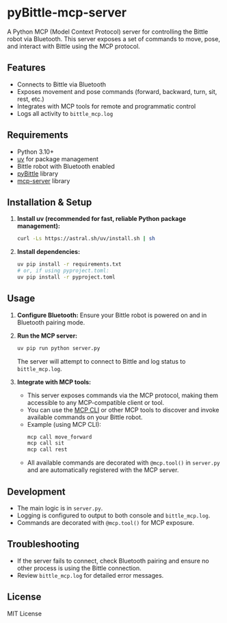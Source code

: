 # pyBittle-mcp-server

A Python MCP (Model Context Protocol) server for controlling the Bittle robot via Bluetooth. This server exposes a set of commands to move, pose, and interact with Bittle using the MCP protocol.

## Features

- Connects to Bittle via Bluetooth
- Exposes movement and pose commands (forward, backward, turn, sit, rest, etc.)
- Integrates with MCP tools for remote and programmatic control
- Logs all activity to `bittle_mcp.log`

## Requirements

- Python 3.10+
- [uv](https://github.com/astral-sh/uv) for package management
- Bittle robot with Bluetooth enabled
- [pyBittle](https://github.com/cluesang/pyBittle) library
- [mcp-server](https://github.com/cluesang/pyBittle-mcp-server) library

## Installation & Setup

1. **Install uv (recommended for fast, reliable Python package management):**
   ```bash
   curl -Ls https://astral.sh/uv/install.sh | sh
   ```

2. **Install dependencies:**
   ```bash
   uv pip install -r requirements.txt
   # or, if using pyproject.toml:
   uv pip install -r pyproject.toml
   ```

## Usage

1. **Configure Bluetooth:**
   Ensure your Bittle robot is powered on and in Bluetooth pairing mode.

2. **Run the MCP server:**
   ```bash
   uv pip run python server.py
   ```
   The server will attempt to connect to Bittle and log status to `bittle_mcp.log`.

3. **Integrate with MCP tools:**
   - This server exposes commands via the MCP protocol, making them accessible to any MCP-compatible client or tool.
   - You can use the [MCP CLI](https://github.com/modelcontext/mcp-cli) or other MCP tools to discover and invoke available commands on your Bittle robot.
   - Example (using MCP CLI):
     ```bash
     mcp call move_forward
     mcp call sit
     mcp call rest
     ```
   - All available commands are decorated with `@mcp.tool()` in `server.py` and are automatically registered with the MCP server.

## Development

- The main logic is in `server.py`.
- Logging is configured to output to both console and `bittle_mcp.log`.
- Commands are decorated with `@mcp.tool()` for MCP exposure.

## Troubleshooting

- If the server fails to connect, check Bluetooth pairing and ensure no other process is using the Bittle connection.
- Review `bittle_mcp.log` for detailed error messages.

## License

MIT License
